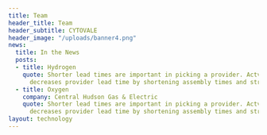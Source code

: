 ```yaml
---
title: Team
header_title: Team
header_subtitle: CYTOVALE
header_image: "/uploads/banner4.png"
news:
  title: In the News
  posts:
  - title: Hydrogen
    quote: Shorter lead times are important in picking a provider. Actvcontent's platform
      decreases provider lead time by shortening assembly times and streamlining QA.
  - title: Oxygen
    company: Central Hudson Gas & Electric
    quote: Shorter lead times are important in picking a provider. Actvcontent's platform
      decreases provider lead time by shortening assembly times and streamlining QA.
layout: technology
---
```


